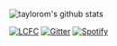 <!--
**taylortom/taylortom** is a ✨ _special_ ✨ repository because its `README.md` (this file) appears on your GitHub profile.

Here are some ideas to get you started:

- 🔭 I’m currently working on ...
- 🌱 I’m currently learning ...
- 👯 I’m looking to collaborate on ...
- 🤔 I’m looking for help with ...
- 💬 Ask me about ...
- 📫 How to reach me: ...
- 😄 Pronouns: ...
- ⚡ Fun fact: ...
-->

![taylorom's github stats](https://github-readme-stats.vercel.app/api?username=taylortom&include_all_commits=true&count_private=true&show_icons=true&line_height=20&title_color=FFFFFF&icon_color=FFFFFF&text_color=FFFFFF&bg_color=0D1117)

[![LCFC](https://img.shields.io/badge/supporter%20of-LCFC-blue)](https://www.lcfc.com/matches/standings)
[![Gitter](https://img.shields.io/gitter/room/taylortom/taylortom?style=flat)](https://gitter.im/taylortom) 
[![Spotify](https://img.shields.io/badge/listen-on%20spotify-brightgreen)](https://open.spotify.com/playlist/7MBOisOHZ8zA0wQBokvzNd)
